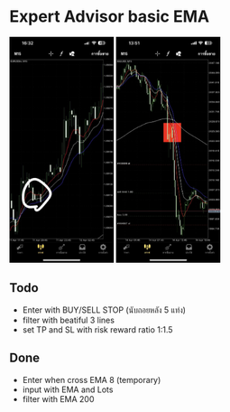 # Expert Advisor basic EMA

<img src="./images/341033413_1298170404118662_2027774559197111027_n.jpg" height="400">
<img src="./images/341150821_1259974961279584_6952802642499015978_n.jpg" height="400">

## Todo
- Enter with BUY/SELL STOP (นับถอยหลัง 5 แท่ง)
- filter with beatiful 3 lines
- set TP and SL with risk reward ratio 1:1.5

## Done
- Enter when cross EMA 8 (temporary)
- input with EMA and Lots
- filter with EMA 200
